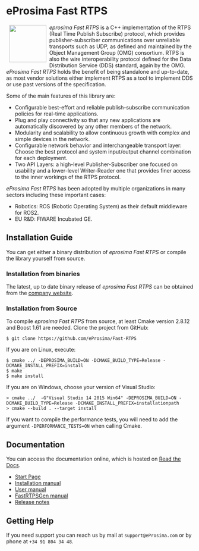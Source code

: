 # eProsima Fast RTPS

<a href="http://www.eprosima.com"><img src="https://encrypted-tbn3.gstatic.com/images?q=tbn:ANd9GcSd0PDlVz1U_7MgdTe0FRIWD0Jc9_YH-gGi0ZpLkr-qgCI6ZEoJZ5GBqQ" align="left" hspace="8" vspace="2" width="100" height="100" ></a>

*eprosima Fast RTPS* is a C++ implementation of the RTPS (Real Time Publish Subscribe) protocol, which provides publisher-subscriber communications over unreliable transports such as UDP, 
as defined and maintained by the Object Management Group (OMG) consortium. RTPS is also the wire interoperability protocol defined for the Data Distribution
Service (DDS) standard, again by the OMG. *eProsima Fast RTPS* holds the benefit of being standalone and up-to-date, as most vendor solutions either implement RTPS as a tool to implement 
DDS or use past versions of the specification.

Some of the main features of this library are:

* Configurable best-effort and reliable publish-subscribe communication policies for real-time
applications.
* Plug and play connectivity so that any new applications are automatically discovered by any other
members of the network.
* Modularity and scalability to allow continuous growth with complex and simple devices in the
network.
* Configurable network behavior and interchangeable transport layer: Choose the best protocol and
system input/output channel combination for each deployment.
* Two API Layers: a high-level Publisher-Subscriber one focused on usability and a lower-level Writer-Reader one that provides finer access to the inner workings of the RTPS protocol.

*eProsima Fast RTPS* has been adopted by multiple organizations in many sectors including these important cases:
* Robotics: ROS (Robotic Operating System) as their default middleware for ROS2.
* EU R&D: FIWARE Incubated GE.

## Installation Guide
You can get either a binary distribution of *eprosima Fast RTPS* or compile the library yourself from source.

### Installation from binaries
The latest, up to date binary release of *eprosima Fast RTPS* can be obtained from the <a href='http://www.eprosima.com'>company website</a>.

### Installation from Source
To compile *eprosima Fast RTPS* from source, at least Cmake version 2.8.12 and Boost 1.61 are needed.
Clone the project from GitHub:

    $ git clone https://github.com/eProsima/Fast-RTPS

If you are on Linux, execute:

    $ cmake ../ -DEPROSIMA_BUILD=ON -DCMAKE_BUILD_TYPE=Release -DCMAKE_INSTALL_PREFIX=install
    $ make
    $ make install 

If you are on Windows, choose your version of Visual Studio:

    > cmake ../  -G"Visual Studio 14 2015 Win64" -DEPROSIMA_BUILD=ON -DCMAKE_BUILD_TYPE=Release -DCMAKE_INSTALL_PREFIX=installationpath
    > cmake --build . --target install
	
If you want to compile the performance tests, you will need to add the argument `-DPERFORMANCE_TESTS=ON` when calling Cmake.

## Documentation 

You can access the documentation online, which is hosted on [Read the Docs](http://eprosima-fast-rtps.readthedocs.io).

* [Start Page](http://eprosima-fast-rtps.readthedocs.io)
* [Installation manual](http://eprosima-fast-rtps.readthedocs.io/en/latest/requirements.html)
* [User manual](http://eprosima-fast-rtps.readthedocs.io/en/latest/introduction.html)
* [FastRTPSGen manual](http://eprosima-fast-rtps.readthedocs.io/en/latest/geninfo.html)
* [Release notes](http://eprosima-fast-rtps.readthedocs.io/notes.html)

## Getting Help

If you need support you can reach us by mail at `support@eProsima.com` or by phone at `+34 91 804 34 48`.



